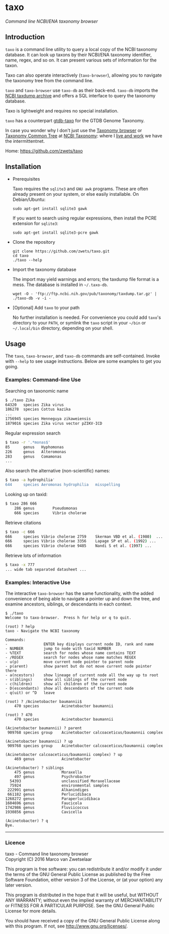 # taxo

_Command line NCBI/ENA taxonomy browser_

## Introduction

`taxo` is a command line utility to query a local copy of the NCBI taxonomy
database.  It can look up taxons by their NCBI/ENA taxonomy identifier, name,
regex, and so on.  It can present various sets of information for the taxon.

Taxo can also operate interactively (`taxo-browser`), allowing you to navigate
the taxonomy tree from the command line.

`taxo` and `taxo-browser` use `taxo-db` as their back-end.  `taxo-db` imports
the [NCBI taxdump archive](ftp://ftp.ncbi.nih.gov/pub/taxonomy/taxdump.tar.gz)
and offers a SQL interface to query the taxonomy database.

Taxo is lightweight and requires no special installation.

`taxo` has a counterpart [gtdb-taxo](https://github.com/zwets/gtdb-taxo) for
the GTDB Genome Taxonomy.

In case you wonder why I don't just use the
[Taxonomy browser](http://www.ncbi.nlm.nih.gov/Taxonomy/Browser/wwwtax.cgi?mode=Root)
or [Taxonomy Common Tree](http://www.ncbi.nlm.nih.gov/Taxonomy/CommonTree/wwwcmt.cgi)
at [NCBI Taxonomy](http://www.ncbi.nlm.nih.gov/guide/taxonomy/): where I
[live and work](http://io.zwets.it/about) we have the intermittentnet.

Home: <https://github.com/zwets/taxo>


## Installation

* Prerequisites

  Taxo requires the `sqlite3` and `GNU awk` programs.  These are often already
  present on your system, or else easily installable.  On Debian/Ubuntu:

      sudo apt-get install sqlite3 gawk

  If you want to search using regular expressions, then install the PCRE
  extension for `sqlite3`:

      sudo apt-get install sqlite3-pcre gawk

* Clone the repository

      git clone https://github.com/zwets/taxo.git
      cd taxo
      ./taxo --help

* Import the taxonomy database

  The import may yield warnings and errors; the taxdump file format is a mess.
  The database is installed in `~/.taxo-db`.

      wget -O - 'ftp://ftp.ncbi.nih.gov/pub/taxonomy/taxdump.tar.gz' | ./taxo-db -v -i -

* [Optional] Add `taxo` to your path

  No further installation is needed.  For convenience you could add `taxo`'s
  directory to your `PATH`, or symlink the `taxo` script in your `~/bin` or
  `~/.local/bin` directory, depending on your shell.


## Usage

The `taxo`, `taxo-browser`, and `taxo-db` commands are self-contained.  Invoke
with `--help` to see usage instructions.  Below are some examples to get you going.

### Examples: Command-line Use

Searching on taxonomic name

```bash
$ ./taxo Zika
64320   species Zika virus
186278  species Cottus kazika
...
1756945 species Henneguya zikaweiensis
1879016 species Zika virus vector pZIKV-ICD
```

Regular expression search

```bash
$ taxo -r '.*monas$'
85      genus   Hyphomonas
226     genus   Alteromonas
283     genus   Comamonas
...
```

Also search the alternative (non-scientific) names:

```bash
$ taxo -a hydrophilia'
644     species Aeromonas hydrophilia   misspelling
```

Looking up on taxid:

```bash
$ taxo 286 666
    286 genus        Pseudomonas
    666 species      Vibrio cholerae
```

Retrieve citations

```bash
$ taxo -c 666
666     species Vibrio cholerae 2759    Skerman VBD et al. (1980)  ...
666     species Vibrio cholerae 3356    Lapage SP et al. (1992) ...
666     species Vibrio cholerae 9485    Nandi S et al. (1997) ...
```

Retrieve lots of information

```bash
$ taxo -x 777
... wide tab separated datasheet ...
```

### Examples: Interactive Use

The interactive `taxo-browser` has the same functionality, with the
added convenience of being able to navigate a pointer up and down the
tree, and examine ancestors, siblings, or descendants in each context.

```
$ ./taxo
Welcome to taxo-browser.  Press h for help or q to quit.

(root) ? help
taxo - Navigate the NCBI taxonomy

Commands:
-                ENTER key displays current node ID, rank and name
- NUMBER         jump to node with taxid NUMBER
- %TEXT          search for nodes whose name contains TEXT
- /REGEX         search for nodes whose name matches REGEX
- u(p)           move current node pointer to parent node
- p(arent)       show parent but do not move current node pointer there
- a(ncestors)    show lineage of current node all the way up to root
- s(iblings)     show all siblings of the current node
- c(hildren)     show all children of the current node
- D(escendants)  show all descendants of the current node
- q(uit) or ^D   leave

(root) ? /Acinetobacter baumannii$
    470 species          Acinetobacter baumannii

(root) ? 470
    470 species          Acinetobacter baumannii

(Acinetobacter baumannii) ? parent
 909768 species group    Acinetobacter calcoaceticus/baumannii complex

(Acinetobacter baumannii) ? up
 909768 species group    Acinetobacter calcoaceticus/baumannii complex

(Acinetobacter calcoaceticus/baumannii complex) ? up
    469 genus            Acinetobacter

(Acinetobacter) ? siblings
    475 genus            Moraxella
    497 genus            Psychrobacter
  54393                  unclassified Moraxellaceae
  75924                  environmental samples
 222991 genus            Alkanindiges
 661182 genus            Perlucidibaca
1268272 genus            Paraperlucidibaca
1604696 genus            Faucicola
1742986 genus            Fluviicoccus
1930856 genus            Cavicella

(Acinetobacter) ? q
Bye.
```

---

### Licence

taxo - Command line taxonomy browser  
Copyright (C) 2016  Marco van Zwetselaar

This program is free software: you can redistribute it and/or modify
it under the terms of the GNU General Public License as published by
the Free Software Foundation, either version 3 of the License, or
(at your option) any later version.

This program is distributed in the hope that it will be useful,
but WITHOUT ANY WARRANTY; without even the implied warranty of
MERCHANTABILITY or FITNESS FOR A PARTICULAR PURPOSE.  See the
GNU General Public License for more details.

You should have received a copy of the GNU General Public License
along with this program.  If not, see <http://www.gnu.org/licenses/>.

